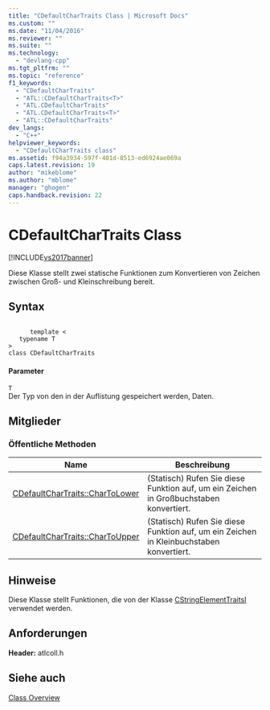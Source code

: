 ```yaml
---
title: "CDefaultCharTraits Class | Microsoft Docs"
ms.custom: ""
ms.date: "11/04/2016"
ms.reviewer: ""
ms.suite: ""
ms.technology: 
  - "devlang-cpp"
ms.tgt_pltfrm: ""
ms.topic: "reference"
f1_keywords: 
  - "CDefaultCharTraits"
  - "ATL::CDefaultCharTraits<T>"
  - "ATL.CDefaultCharTraits"
  - "ATL.CDefaultCharTraits<T>"
  - "ATL::CDefaultCharTraits"
dev_langs: 
  - "C++"
helpviewer_keywords: 
  - "CDefaultCharTraits class"
ms.assetid: f94a3934-597f-401d-8513-ed6924ae069a
caps.latest.revision: 19
author: "mikeblome"
ms.author: "mblome"
manager: "ghogen"
caps.handback.revision: 22
---
```

# CDefaultCharTraits Class
[!INCLUDE[vs2017banner](../../assembler/inline/includes/vs2017banner.md)]

Diese Klasse stellt zwei statische Funktionen zum Konvertieren von Zeichen zwischen Groß\- und Kleinschreibung bereit.  
  
## Syntax  
  
```  
  
      template <  
   typename T  
>  
class CDefaultCharTraits  
```  
  
#### Parameter  
 `T`  
 Der Typ von den in der Auflistung gespeichert werden, Daten.  
  
## Mitglieder  
  
### Öffentliche Methoden  
  
|Name|Beschreibung|  
|----------|------------------|  
|[CDefaultCharTraits::CharToLower](../Topic/CDefaultCharTraits::CharToLower.md)|\(Statisch\) Rufen Sie diese Funktion auf, um ein Zeichen in Großbuchstaben konvertiert.|  
|[CDefaultCharTraits::CharToUpper](../Topic/CDefaultCharTraits::CharToUpper.md)|\(Statisch\) Rufen Sie diese Funktion auf, um ein Zeichen in Kleinbuchstaben konvertiert.|  
  
## Hinweise  
 Diese Klasse stellt Funktionen, die von der Klasse [CStringElementTraitsI](../../atl/reference/cstringelementtraitsi-class.md) verwendet werden.  
  
## Anforderungen  
 **Header:** atlcoll.h  
  
## Siehe auch  
 [Class Overview](../../atl/atl-class-overview.md)